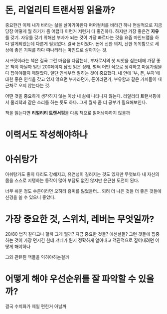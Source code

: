 # 돈, 리얼리티 트랜서핑 읽을까?

중요한건 이제 내가 바라는 삶을 살아가야한다
퍼머컬처를 바라긴 하나 현실적으로 지금 당장 어떻게 뭘 하기가 좀 어렵다
이런거 저런거 다 좋긴하다.
하지만 가장 좋은건 **자유**를 갖기.
자유를 갖기 위해선 부자가 되는 것이 가장 빠르다는 것을 요즘 마인드맵을 하다 알게되었는데
다른게 필요없다.
결국 돈이었다.
돈에 선한 의지, 선한 똑똑함으로 세상에 좋은 기여를 하다 떠나리라는 마인드로 살아가는 것.

시크릿이라는 책은 결국 그런 마음을 다잡는데, 부자로서의 첫 씨앗을 심는데에 가장 좋은 책이 아닐까
일단 200페이지 남짓 읽은 상태,
벌써 어떤 식으로 생각하고 마음가짐을 다 잡아야할지 깨달았다.
일단 인식부터 잘하는 것이 중요했다.
내 안에 '부, 돈, 부자'에 대한 좋은 인식을 갖고 있지 않으면 부자라던가, 돈이라던가, 부유함과 같은 가치들이
내 근처로 오지 않는다는 것.

어떤 것을 중요하게 생각하지 않는 이상 
내 삶에 나타나지 않는다.
리얼리티 트랜서핑에서 물리학과 같은 소리를 하는 듯도 하다.
그게 뭘까
좀 더 공부가 필요해보인다.

책을 읽는다면 **리얼리티 트랜서핑**을 다음 책으로 읽어놔야하지 않을까

# 이력서도 작성해야하나

# 아쉬탕가

아쉬탕가도 좋지
다리도 강해지고, 유연성이 길러지는 것도 있지만
무엇보다 내 자신의 몸을 스스로 지탱하는 동작이 많아
부담도 없진 않지만 은근한 도전이 된다.

너무 쉬운 정도 수준이라면 오히려 흥미를 잃었을터...
되려 더 나은 것들 더 좋은 것들에 신경을 쓸 수 있으니 좋았다.

# 가장 중요한 것, 스위치, 레버는 무엇일까?

20/80 법칙 같다고나 할까
그게 뭘까?
지금 중요한 것들?
에센셜들?
그런 것들에 집중하는 것이 가장 먼저긴 한데
걔네가 뭔지 정확하게 알아내고 객관적으로 짚어내려면 어떻게 해야하나

그와 관련된 책들을 익혀야하는걸까

# 어떻게 해야 우선순위를 잘 파악할 수 있을까?

결국 수치화가 제일 편한거 아닐까